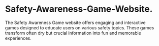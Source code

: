 # Safety-Awareness-Game-Website.
The Safety Awareness Game website offers engaging and interactive games designed to educate users on various safety topics. These games transform often dry but crucial information into fun and memorable experiences.
